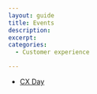 ```yaml
---
layout: guide
title: Events
description: 
excerpt: 
categories:
  - Customer experience

---
```


*   [CX Day](https://www.cxpa.org/get-involved/cx-day)
